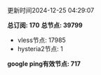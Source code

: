 更新时间2024-12-25 04:29:07

**总订阅: 170**
**总节点: 39799**
- vless节点: 17985
- hysteria2节点: 1

**google ping有效节点: 717**

